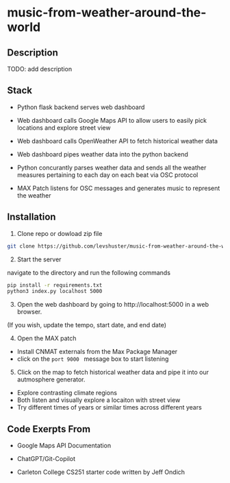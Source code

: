 # music-from-weather-around-the-world

## Description

TODO: add description
## Stack

- Python flask backend serves web dashboard

- Web dashboard calls Google Maps API to allow users to easily pick locations and explore street view

- Web dashboard calls OpenWeather API to fetch historical weather data

- Web dashboard pipes weather data into the python backend

- Python concurantly parses weather data and sends all the weather measures pertaining to each day on each beat via OSC protocol

- MAX Patch listens for OSC messages and generates music to represent the weather

## Installation

1. Clone repo or dowload zip file

```bash
git clone https://github.com/levshuster/music-from-weather-around-the-world.git
```

2. Start the server

navigate to the directory and run the following commands

```bash
pip install -r requirements.txt
python3 index.py localhost 5000
```

3. Open the web dashboard by going to http://localhost:5000 in a web browser.

  (If you wish, update the tempo, start date, and end date)

4. Open the MAX patch

  - Install CNMAT externals from the Max Package Manager
  - click on the `port 9000 ` message box to start listening

5. Click on the map to fetch historical weather data and pipe it into our autmosphere generator.

  - Explore contrasting climate regions
  - Both listen and visually explore a locaiton with street view
  - Try different times of years or similar times across different years


## Code Exerpts From

- Google Maps API Documentation

- ChatGPT/Git-Copilot 

- Carleton College CS251 starter code written by Jeff Ondich
